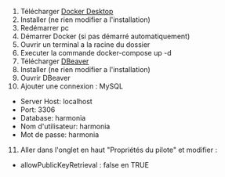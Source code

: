 1. Télécharger [Docker Desktop](https://www.docker.com/products/docker-desktop/)
2. Installer (ne rien modifier a l'installation)
3. Redémarrer pc
4. Démarrer Docker (si pas démarré automatiquement)
5. Ouvrir un terminal a la racine du dossier
6. Executer la commande docker-compose up -d
7. Télécharger [DBeaver](https://dbeaver.io/download/)
8. Installer (ne rien modifier a l'installation)
9. Ouvrir DBeaver
10. Ajouter une connexion : MySQL
- Server Host: localhost
- Port: 3306
- Database: harmonia
- Nom d'utilisateur: harmonia
- Mot de passe: harmonia
11. Aller dans l'onglet en haut "Propriétés du pilote" et modifier :
- allowPublicKeyRetrieval : false en TRUE